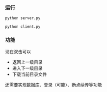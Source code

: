 ### 运行
`python server.py`

`python client.py`

### 功能
现在双击可以
- 返回上一级目录
- 进入下一级目录
- 下载当前目录文件

还需要实现数据库、登录（可能）、断点续传等功能
